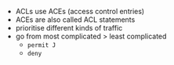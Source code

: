 - ACLs use ACEs (access control entries)
- ACEs are also called ACL statements
- prioritise different kinds of traffic
- go from most complicated > least complicated
	- `permit J`
	- `deny `